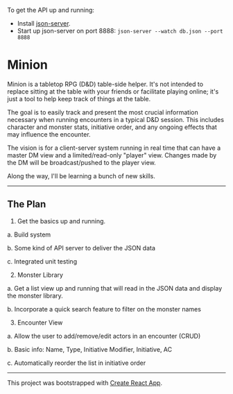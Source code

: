 To get the API up and running:

* Install [json-server](https://github.com/typicode/json-server).
* Start up json-server on port 8888: `json-server --watch db.json --port 8888`

# Minion

Minion is a tabletop RPG (D&D) table-side helper. It's not intended to replace sitting at the table with your friends or facilitate playing online; it's just a tool to help keep track of things at the table.

The goal is to easily track and present the most crucial information necessary when running encounters in a typical D&D session. This includes character and monster stats, initiative order, and any ongoing effects that may influence the encounter.

The vision is for a client-server system running in real time that can have a master DM view and a limited/read-only "player" view. Changes made by the DM will be broadcast/pushed to the player view.

Along the way, I'll be learning a bunch of new skills.

---

## The Plan

1. Get the basics up and running.

  a. Build system
  
  b. Some kind of API server to deliver the JSON data
  
  c. Integrated unit testing

2. Monster Library
  
  a. Get a list view up and running that will read in the JSON data and display the monster library.

  b. Incorporate a quick search feature to filter on the monster names

3. Encounter View
  
  a. Allow the user to add/remove/edit actors in an encounter (CRUD)
  
  b. Basic info: Name, Type, Initiative Modifier, Initiative, AC
  
  c. Automatically reorder the list in initiative order
  
---

This project was bootstrapped with [Create React App](https://github.com/facebookincubator/create-react-app).


